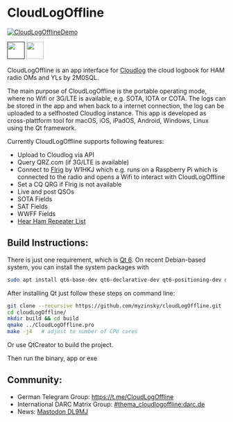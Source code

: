 # CloudLogOffline

[![CloudLogOfflineDemo](https://img.youtube.com/vi/jgX52e1QWU0/0.jpg)](https://youtu.be/jgX52e1QWU0 "CloudLogOffline Demo")

<a href=""><img src="https://www.webappjung.de/images/assets/google2.png" style="height:40px;border-radius:0!important;"  alt=""/></a>&nbsp;<a href="https://apps.apple.com/de/app/cloudlogoffline/id1528219213"><img src="https://www.webappjung.de/images/assets/iOS2.png"  style="height:40px;border-radius:0!important;" alt=""/></a>

CloudLogOffline is an app interface for [Cloudlog](https://github.com/magicbug/Cloudlog) the cloud logbook for HAM radio OMs and YLs by 2M0SQL.

The main purpose of CloudLogOffline is the portable operating mode, where no Wifi or 3G/LTE is available, e.g. SOTA, IOTA or COTA. The logs can be stored in the app and when back to a internet connection, the log can be uploaded to a selfhosted Cloudlog instance. This app is developed as cross-plattform tool for macOS, iOS, iPadOS, Android, Windows, Linux using the Qt framework.

Currently CloudLogOffline supports following features:

- Upload to Cloudlog via API 
- Query QRZ.com (if 3G/LTE is available)
- Connect to [Flrig](https://www.w1hkj.com) by W1HKJ which e.g. runs on a Raspberry Pi which is connected to the radio and opens a Wifi to interact with CloudLogOffline
- Set a CQ QRG if Flrig is not available
- Live and post QSOs
- SOTA Fields
- SAT Fields
- WWFF Fields
- [Hear Ham Repeater List](https://hearham.com/repeaters)

## Build Instructions:

There is just one requirement, which is [Qt 6](https://www.qt.io/download-open-source).
On recent Debian-based system, you can install the system packages with
```bash
sudo apt install qt6-base-dev qt6-declarative-dev qt6-positioning-dev qt6-svg-dev
```

After installing Qt just follow these steps on command line:

```bash
git clone --recursive https://github.com/myzinsky/cloudLogOffline.git
cd cloudLogOffline/
mkdir build && cd build
qmake ../CloudLogOffline.pro
make -j4   # adjust to number of CPU cores
```
Or use QtCreator to build the project.

Then run the binary, app or exe

## Community:
- German Telegram Group: https://t.me/CloudLogOffline
- International DARC Matrix Group: [#thema_cloudlogoffline:darc.de](https://matrix.to/#/#thema_cloudlogoffline:darc.de)
- News: <a rel="me" href="https://social.darc.de/@DL9MJ">Mastodon DL9MJ</a>
